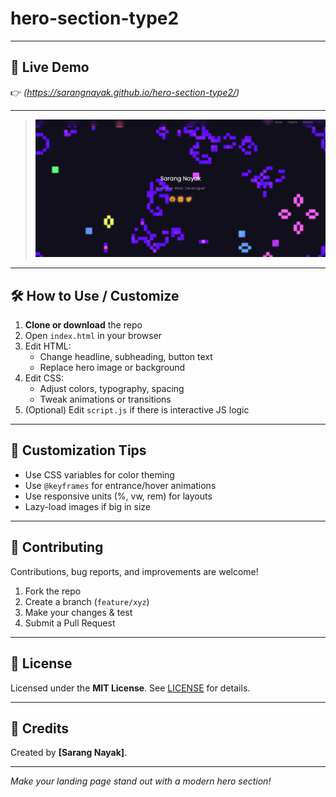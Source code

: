 # hero-section-type2
---

## 🚀 Live Demo

👉 *(https://sarangnayak.github.io/hero-section-type2/)*  

---

> ![Morse Code Generator Screenshot](./preview.png)

---

## 🛠️ How to Use / Customize

1. **Clone or download** the repo  
2. Open `index.html` in your browser  
3. Edit HTML:
   - Change headline, subheading, button text  
   - Replace hero image or background  
4. Edit CSS:
   - Adjust colors, typography, spacing  
   - Tweak animations or transitions  
5. (Optional) Edit `script.js` if there is interactive JS logic  

---

## 🎨 Customization Tips

- Use CSS variables for color theming  
- Use `@keyframes` for entrance/hover animations  
- Use responsive units (%, vw, rem) for layouts  
- Lazy-load images if big in size  

---

## 🤝 Contributing

Contributions, bug reports, and improvements are welcome!  
1. Fork the repo  
2. Create a branch (`feature/xyz`)  
3. Make your changes & test  
4. Submit a Pull Request  

---

## 📜 License

Licensed under the **MIT License**. See [LICENSE](LICENSE) for details.

---

## 🧾 Credits

Created by **[Sarang Nayak]**.

---

*Make your landing page stand out with a modern hero section!*
